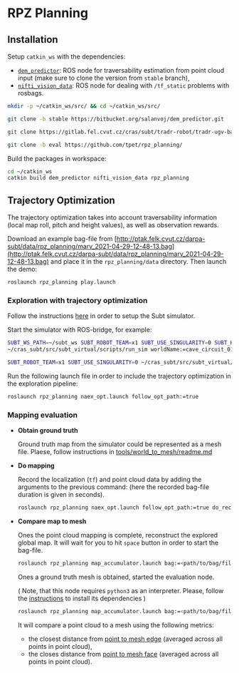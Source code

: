 # RPZ Planning

## Installation

Setup `catkin_ws` with the dependencies:

- [`dem_predictor`](https://bitbucket.org/salanvoj/dem_predictor/src/stable/):
  ROS node for traversability estimation from point cloud input
  (make sure to clone the version from `stable` branch),
- [`nifti_vision_data`](https://gitlab.fel.cvut.cz/cras/subt/tradr-robot/tradr-ugv-base/-/tree/master/):
  ROS node for dealing with `/tf_static` problems with rosbags.

```bash
mkdir -p ~/catkin_ws/src/ && cd ~/catkin_ws/src/

git clone -b stable https://bitbucket.org/salanvoj/dem_predictor.git

git clone https://gitlab.fel.cvut.cz/cras/subt/tradr-robot/tradr-ugv-base/

git clone -b eval https://github.com/tpet/rpz_planning/
```

Build the packages in workspace:

```bash
cd ~/catkin_ws
catkin build dem_predictor nifti_vision_data rpz_planning
```

## Trajectory Optimization

The trajectory optimization takes into account traversability information
(local map roll, pitch and height values), as well as observation rewards.

Download an example bag-file
from [http://ptak.felk.cvut.cz/darpa-subt/data/rpz_planning/marv_2021-04-29-12-48-13.bag](http://ptak.felk.cvut.cz/darpa-subt/data/rpz_planning/marv_2021-04-29-12-48-13.bag)
and place it in the `rpz_planning/data` directory. Then launch the demo:

```bash
roslaunch rpz_planning play.launch
```

### Exploration with trajectory optimization

Follow the instructions [here](https://docs.google.com/document/d/1Jwnu1jSB3GD0ZptfKwZy1fdjjVrTzuNYB_ebzWgul9U/edit#heading=h.kliygify8hbn)
in order to setup the Subt simulator.

Start the simulator with ROS-bridge, for example:

```bash
SUBT_WS_PATH=~/subt_ws SUBT_ROBOT_TEAM=x1 SUBT_USE_SINGULARITY=0 SUBT_HEADLESS=1 \
~/cras_subt/src/subt_virtual/scripts/run_sim worldName:=cave_circuit_01

SUBT_ROBOT_TEAM=x1 SUBT_USE_SINGULARITY=0 ~/cras_subt/src/subt_virtual/scripts/run_bridge_all
```

Run the following launch file in order to include the trajectory optimization
in the exploration pipeline:

```bash
roslaunch rpz_planning naex_opt.launch follow_opt_path:=true
```

### Mapping evaluation

* **Obtain ground truth**

  Ground truth map from the simulator could be represented as a mesh file.
  Plaese, follow instructions in
  [tools/world_to_mesh/readme.md](https://github.com/tpet/rpz_planning/blob/eval/tools/world_to_mesh/readme.md)
  
* **Do mapping**

  Record the localization (`tf`) and point cloud data by adding the arguments to the previous command:
  (here the recorded bag-file duration is given in seconds).
  ```bash
  roslaunch rpz_planning naex_opt.launch follow_opt_path:=true do_recording:=true duration:=30
  ```
  
* **Compare map to mesh**
  
  Ones the point cloud mapping is complete, reconstruct the explored global map.
  It will wait for you to hit `space` button in order to start the bag-file.
  ```bash
  roslaunch rpz_planning map_accumulator.launch bag:=<path/to/bag/file/bag_file_name>.bag
  ```
  Ones a ground truth mesh is obtained, started the evaluation node.
  
  (
  Note, that this node requires `python3` as an interpreter.
  Please, follow the
  [instructions](https://github.com/facebookresearch/pytorch3d/blob/master/INSTALL.md)
  to install its dependencies
  )
  ```bash
  roslaunch rpz_planning map_accumulator.launch bag:=<path/to/bag/file/bag_file_name>.bag
  ```
  It will compare a point cloud to a mesh using the following metrics:
  - the closest distance from
    [point to mesh edge](https://pytorch3d.readthedocs.io/en/latest/modules/loss.html#pytorch3d.loss.point_mesh_edge_distance)
    (averaged across all points in point cloud),
  - the closes distance from
    [point to mesh face](https://pytorch3d.readthedocs.io/en/latest/modules/loss.html#pytorch3d.loss.point_mesh_face_distance)
    (averaged across all points in point cloud). 